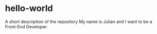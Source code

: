 # hello-world
A short description of the repository
My name is Julian and I want to be a Front-End Developer.
